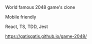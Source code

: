World famous 2048 game's clone

Mobile friendly

React, TS, TDD, Jest

https://gatisgatis.github.io/game-2048/
